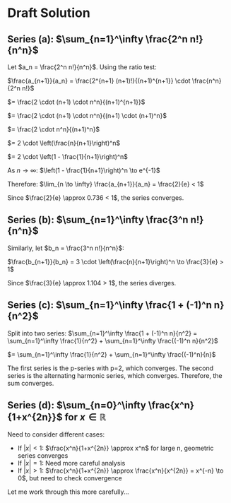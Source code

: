 # Draft Solution

## Series (a): $\sum_{n=1}^\infty \frac{2^n n!}{n^n}$

Let $a_n = \frac{2^n n!}{n^n}$. Using the ratio test:

$\frac{a_{n+1}}{a_n} = \frac{2^{n+1} (n+1)!}{(n+1)^{n+1}} \cdot \frac{n^n}{2^n n!}$

$= \frac{2 \cdot (n+1) \cdot n^n}{(n+1)^{n+1}}$

$= \frac{2 \cdot (n+1) \cdot n^n}{(n+1) \cdot (n+1)^n}$

$= \frac{2 \cdot n^n}{(n+1)^n}$

$= 2 \cdot \left(\frac{n}{n+1}\right)^n$

$= 2 \cdot \left(1 - \frac{1}{n+1}\right)^n$

As $n \to \infty$: $\left(1 - \frac{1}{n+1}\right)^n \to e^{-1}$

Therefore: $\lim_{n \to \infty} \frac{a_{n+1}}{a_n} = \frac{2}{e} < 1$

Since $\frac{2}{e} \approx 0.736 < 1$, the series converges.

## Series (b): $\sum_{n=1}^\infty \frac{3^n n!}{n^n}$

Similarly, let $b_n = \frac{3^n n!}{n^n}$:

$\frac{b_{n+1}}{b_n} = 3 \cdot \left(\frac{n}{n+1}\right)^n \to \frac{3}{e} > 1$

Since $\frac{3}{e} \approx 1.104 > 1$, the series diverges.

## Series (c): $\sum_{n=1}^\infty \frac{1 + (-1)^n n}{n^2}$

Split into two series:
$\sum_{n=1}^\infty \frac{1 + (-1)^n n}{n^2} = \sum_{n=1}^\infty \frac{1}{n^2} + \sum_{n=1}^\infty \frac{(-1)^n n}{n^2}$

$= \sum_{n=1}^\infty \frac{1}{n^2} + \sum_{n=1}^\infty \frac{(-1)^n}{n}$

The first series is the p-series with p=2, which converges.
The second series is the alternating harmonic series, which converges.
Therefore, the sum converges.

## Series (d): $\sum_{n=0}^\infty \frac{x^n}{1+x^{2n}}$ for $x \in \mathbb{R}$

Need to consider different cases:
- If $|x| < 1$: $\frac{x^n}{1+x^{2n}} \approx x^n$ for large n, geometric series converges
- If $|x| = 1$: Need more careful analysis
- If $|x| > 1$: $\frac{x^n}{1+x^{2n}} \approx \frac{x^n}{x^{2n}} = x^{-n} \to 0$, but need to check convergence

Let me work through this more carefully...